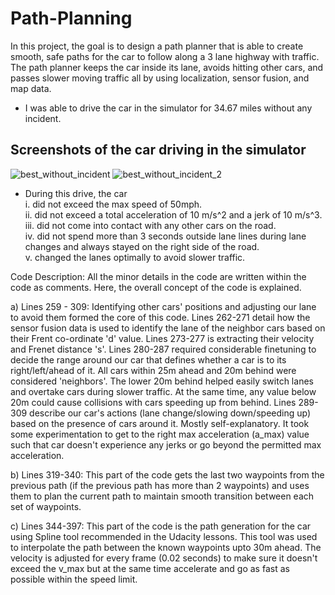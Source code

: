 # Path-Planning

In this project, the goal is to design a path planner that is able to create smooth, safe paths for the car to follow along a 3 lane highway with traffic. The path planner keeps the car inside its lane, avoids hitting other cars, and passes slower moving traffic all by using localization, sensor fusion, and map data.

- I was able to drive the car in the simulator for 34.67 miles without any incident.

## Screenshots of the car driving in the simulator
![best_without_incident](https://user-images.githubusercontent.com/25946127/35612461-b39ecb70-061d-11e8-9e02-963730b855b8.jpg)
![best_without_incident_2](https://user-images.githubusercontent.com/25946127/35612462-b3c69b3c-061d-11e8-9800-7ae887b88f8b.jpg)
 

- During this drive, the car  
i. did not exceed the max speed of 50mph.  
ii. did not exceed a total acceleration of 10 m/s^2 and a jerk of 10 m/s^3.  
iii. did not come into contact with any other cars on the road.  
iv. did not spend more than 3 seconds outside lane lines during lane changes and always stayed on the right side of the road.  
v. changed the lanes optimally to avoid slower traffic.  

Code Description: All the minor details in the code are written within the code as comments. Here, the overall concept of the code is explained.

a) Lines 259 - 309: Identifying other cars' positions and adjusting our lane to avoid them formed the core of this code. Lines 262-271 detail how the sensor fusion data is used to identify the lane of the neighbor cars based on their Frent co-ordinate 'd' value. Lines 273-277 is extracting their velocity and Frenet distance 's'.
Lines 280-287 required considerable finetuning to decide the range around our car that defines whether a car is to its right/left/ahead of it. All cars within 25m ahead and 20m behind were considered 'neighbors'. The lower 20m behind helped easily switch lanes and overtake cars during slower traffic. 
At the same time, any value below 20m could cause collisions with cars speeding up from behind.
Lines 289-309 describe our car's actions (lane change/slowing down/speeding up) based on the presence of cars around it. Mostly self-explanatory. It took some experimentation to get to the right max acceleration (a_max) value such that car doesn't experience any jerks or go beyond the permitted max acceleration.

b) Lines 319-340: This part of the code gets the last two waypoints from the previous path (if the previous path has more than 2 waypoints) and uses them to plan the current path to maintain smooth transition between each set of waypoints.

c) Lines 344-397: This part of the code is the path generation for the car using Spline tool recommended in the Udacity lessons. This tool was used to interpolate the path between the known waypoints upto 30m ahead. The velocity is adjusted for every frame (0.02 seconds) to make sure it doesn't exceed the v_max but at the same time accelerate and go as fast as possible within the speed limit.
